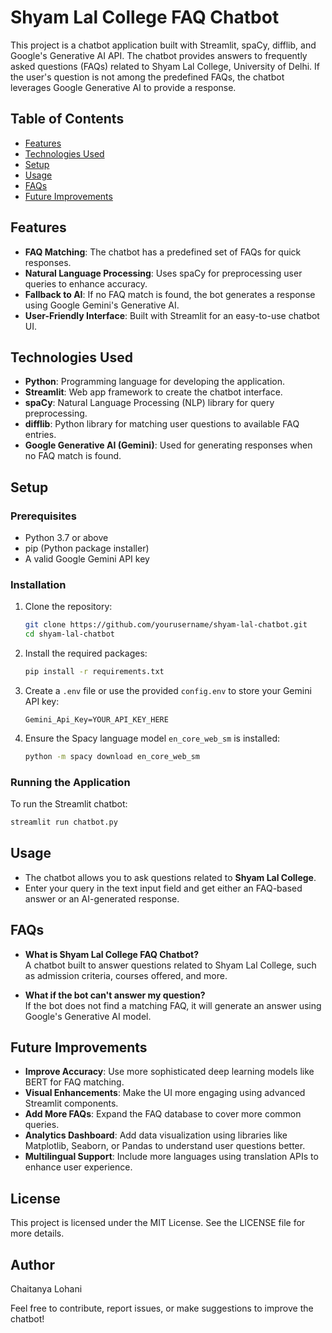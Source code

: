 
# Shyam Lal College FAQ Chatbot

This project is a chatbot application built with Streamlit, spaCy, difflib, and Google's Generative AI API. The chatbot provides answers to frequently asked questions (FAQs) related to Shyam Lal College, University of Delhi. If the user's question is not among the predefined FAQs, the chatbot leverages Google Generative AI to provide a response.

## Table of Contents

- [Features](#features)
- [Technologies Used](#technologies-used)
- [Setup](#setup)
- [Usage](#usage)
- [FAQs](#faqs)
- [Future Improvements](#future-improvements)

## Features

- **FAQ Matching**: The chatbot has a predefined set of FAQs for quick responses.
- **Natural Language Processing**: Uses spaCy for preprocessing user queries to enhance accuracy.
- **Fallback to AI**: If no FAQ match is found, the bot generates a response using Google Gemini's Generative AI.
- **User-Friendly Interface**: Built with Streamlit for an easy-to-use chatbot UI.

## Technologies Used

- **Python**: Programming language for developing the application.
- **Streamlit**: Web app framework to create the chatbot interface.
- **spaCy**: Natural Language Processing (NLP) library for query preprocessing.
- **difflib**: Python library for matching user questions to available FAQ entries.
- **Google Generative AI (Gemini)**: Used for generating responses when no FAQ match is found.

## Setup

### Prerequisites

- Python 3.7 or above
- pip (Python package installer)
- A valid Google Gemini API key

### Installation

1. Clone the repository:
   ```bash
   git clone https://github.com/yourusername/shyam-lal-chatbot.git
   cd shyam-lal-chatbot
   ```

2. Install the required packages:
   ```bash
   pip install -r requirements.txt
   ```

3. Create a `.env` file or use the provided `config.env` to store your Gemini API key:
   ```env
   Gemini_Api_Key=YOUR_API_KEY_HERE
   ```

4. Ensure the Spacy language model `en_core_web_sm` is installed:
   ```bash
   python -m spacy download en_core_web_sm
   ```

### Running the Application

To run the Streamlit chatbot:

```bash
streamlit run chatbot.py
```

## Usage

- The chatbot allows you to ask questions related to **Shyam Lal College**.
- Enter your query in the text input field and get either an FAQ-based answer or an AI-generated response.

## FAQs

- **What is Shyam Lal College FAQ Chatbot?**  
  A chatbot built to answer questions related to Shyam Lal College, such as admission criteria, courses offered, and more.

- **What if the bot can't answer my question?**  
  If the bot does not find a matching FAQ, it will generate an answer using Google's Generative AI model.

## Future Improvements

- **Improve Accuracy**: Use more sophisticated deep learning models like BERT for FAQ matching.
- **Visual Enhancements**: Make the UI more engaging using advanced Streamlit components.
- **Add More FAQs**: Expand the FAQ database to cover more common queries.
- **Analytics Dashboard**: Add data visualization using libraries like Matplotlib, Seaborn, or Pandas to understand user questions better.
- **Multilingual Support**: Include more languages using translation APIs to enhance user experience.

## License

This project is licensed under the MIT License. See the LICENSE file for more details.

## Author

Chaitanya Lohani

Feel free to contribute, report issues, or make suggestions to improve the chatbot!
```
